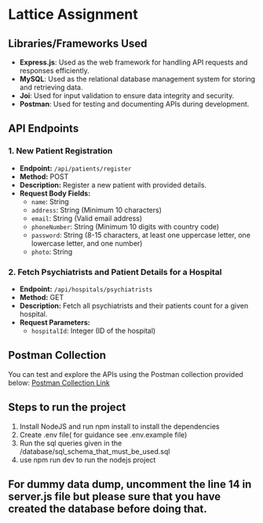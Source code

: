 # Lattice Assignment

## Libraries/Frameworks Used
- **Express.js**: Used as the web framework for handling API requests and responses efficiently.
- **MySQL**: Used as the relational database management system for storing and retrieving data.
- **Joi**: Used for input validation to ensure data integrity and security.
- **Postman**: Used for testing and documenting APIs during development.

## API Endpoints

### 1. New Patient Registration
- **Endpoint:** `/api/patients/register`
- **Method:** POST
- **Description:** Register a new patient with provided details.
- **Request Body Fields:**
  - `name`: String
  - `address`: String (Minimum 10 characters)
  - `email`: String (Valid email address)
  - `phoneNumber`: String (Minimum 10 digits with country code)
  - `password`: String (8-15 characters, at least one uppercase letter, one lowercase letter, and one number)
  - `photo`: String

### 2. Fetch Psychiatrists and Patient Details for a Hospital
- **Endpoint:** `/api/hospitals/psychiatrists`
- **Method:** GET
- **Description:** Fetch all psychiatrists and their patients count for a given hospital.
- **Request Parameters:**
  - `hospitalId`: Integer (ID of the hospital)

## Postman Collection
You can test and explore the APIs using the Postman collection provided below:
[Postman Collection Link](https://elements.getpostman.com/redirect?entityId=16667625-4f847231-f758-4241-bd9f-152ba502c9bc&entityType=collection)

## Steps to run the project
1. Install NodeJS and run npm install to install the dependencies
2. Create .env file( for guidance see .env.example file)
3. Run the sql queries given in the /database/sql_schema_that_must_be_used.sql
4. use npm run dev to run the nodejs project

## For dummy data dump, uncomment the line 14 in server.js file but please sure that you have created the database before doing that.
